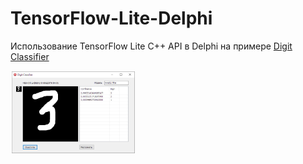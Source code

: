 # TensorFlow-Lite-Delphi
Использование TensorFlow Lite C++ API  в Delphi на примере <a href="https://github.com/tensorflow/examples/tree/master/lite/examples/digit_classifier/android">Digit Classifier</a>

<div align="left">
    <img src="https://github.com/DonkeySmall/TensorFlow-Lite-Delphi/blob/master/screenshots/test3.jpg" width="200px"</img> 
</div>

